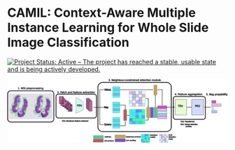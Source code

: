 # CAMIL: Context-Aware Multiple Instance Learning for Whole Slide Image Classification

[![Project Status: Active – The project has reached a stable, usable
state and is being actively
developed.](https://www.repostatus.org/badges/latest/active.svg)](https://www.repostatus.org/#active)

<img src="ieee_figure.png" 
     alt="Cellshape logo by Matt De Vries">


